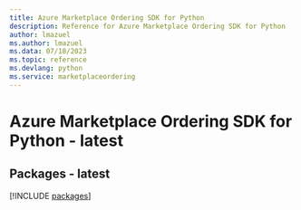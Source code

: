 ```yaml
---
title: Azure Marketplace Ordering SDK for Python
description: Reference for Azure Marketplace Ordering SDK for Python
author: lmazuel
ms.author: lmazuel
ms.data: 07/18/2023
ms.topic: reference
ms.devlang: python
ms.service: marketplaceordering
---
```

# Azure Marketplace Ordering SDK for Python - latest
## Packages - latest
[!INCLUDE [packages](marketplace-ordering-index.md)]